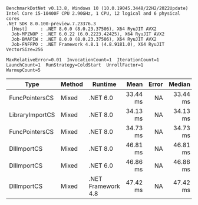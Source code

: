 ```

BenchmarkDotNet v0.13.8, Windows 10 (10.0.19045.3448/22H2/2022Update)
Intel Core i5-10400F CPU 2.90GHz, 1 CPU, 12 logical and 6 physical cores
.NET SDK 8.0.100-preview.7.23376.3
  [Host]     : .NET 8.0.0 (8.0.23.37506), X64 RyuJIT AVX2
  Job-MPZNOP : .NET 6.0.22 (6.0.2223.42425), X64 RyuJIT AVX2
  Job-BMAPIW : .NET 8.0.0 (8.0.23.37506), X64 RyuJIT AVX2
  Job-FNFFPO : .NET Framework 4.8.1 (4.8.9181.0), X64 RyuJIT VectorSize=256

MaxRelativeError=0.01  InvocationCount=1  IterationCount=1  
LaunchCount=1  RunStrategy=ColdStart  UnrollFactor=1  
WarmupCount=5  

```
| Type            | Method | Runtime            | Mean     | Error | Median   | Min      | Max      | Allocated |
|---------------- |------- |------------------- |---------:|------:|---------:|---------:|---------:|----------:|
| FuncPointersCS  | Mixed  | .NET 6.0           | 33.44 ms |    NA | 33.44 ms | 33.44 ms | 33.44 ms |    1240 B |
| LibraryImportCS | Mixed  | .NET 8.0           | 34.13 ms |    NA | 34.13 ms | 34.13 ms | 34.13 ms |     952 B |
| FuncPointersCS  | Mixed  | .NET 8.0           | 34.73 ms |    NA | 34.73 ms | 34.73 ms | 34.73 ms |    1000 B |
| DllImportCS     | Mixed  | .NET 8.0           | 46.81 ms |    NA | 46.81 ms | 46.81 ms | 46.81 ms |     952 B |
| DllImportCS     | Mixed  | .NET 6.0           | 46.86 ms |    NA | 46.86 ms | 46.86 ms | 46.86 ms |    1192 B |
| DllImportCS     | Mixed  | .NET Framework 4.8 | 47.42 ms |    NA | 47.42 ms | 47.42 ms | 47.42 ms |         - |
